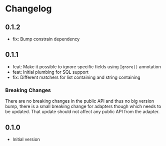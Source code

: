 # Changelog

## 0.1.2

- fix: Bump constrain dependency

## 0.1.1

- feat: Make it possible to ignore specific fields using `Ignore()` annotation
- feat: Initial plumbing for SQL support
- fix: Different matchers for list containing and string containing

### Breaking Changes

There are no breaking changes in the public API and thus no big version bump,
there is a small breaking change for adapters though which needs to be updated.
That update should not affect any public API from the adapter.

## 0.1.0

- Initial version
